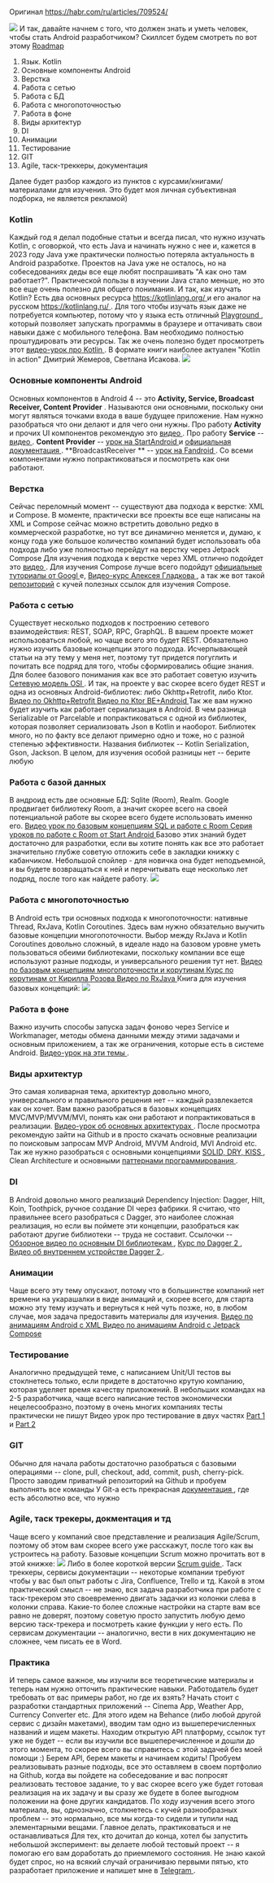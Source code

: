Оригинал https://habr.com/ru/articles/709524/

![](https://habrastorage.org/r/w1560/getpro/habr/upload_files/586/95c/f70/58695cf70d08c894b2f822368cd88f0b.jpeg) 
И так, давайте начнем с того, что должен знать и уметь человек, чтобы стать Android разработчиком? Скиллсет будем смотреть по вот этому  [Roadmap ](https://miro.com/app/board/o9J_lpg8J8U=/)
1.  Язык. Kotlin
2.  Основные компоненты Android
3.  Верстка
4.  Работа с сетью
5.  Работа с БД
6.  Работа с многопоточностью
7.  Работа в фоне
8.  Виды архитектур
9.  DI
10.  Анимации
11.  Тестирование 
12.  GIT
13.  Agile, таск-треккеры, документация

Далее будет разбор каждого из пунктов с курсами/книгами/материалами для изучения. Это будет моя личная субъективная подборка, не является рекламой)


### Kotlin

Каждый год я делал подобные статьи и всегда писал, что нужно изучать Kotlin, с оговоркой, что есть Java и начинать нужно с нее и, кажется в 2023 году Java уже практически полностью потеряла актуальность в Android разработке. Проектов на Java уже не осталось, но на собеседованиях деды все еще любят поспрашивать "А как оно там работает?". Практической пользы в изучении Java стало меньше, но это все еще очень полезно для общего понимания. 
И так, как изучать Kotlin? Есть два основных ресурса  [https://kotlinlang.org/ ](https://kotlinlang.org/docs/basic-syntax.html#variables) и его аналог на русском  [https://kotlinlang.ru/ ](https://kotlinlang.ru/) . Для того чтобы изучать язык даже не потребуется компьютер, потому что у языка есть отличный  [Playground ](https://pl.kotl.in/gdIycZsR1), который позволяет запускать программы в браузере и оттачивать свои навыки даже с мобильного телефона. Вам необходимо полностью проштудировать эти ресурсы.
Так же очень полезно будет просмотреть этот  [видео-урок про Kotlin ](https://www.youtube.com/watch?v=_clrkv6VL4g&list=PLjLCGE4bVpHCJvtGpEVl-4IYGHB1A8FCc).
В формате книги наиболее актуален "Kotlin in action" Дмитрий Жемеров, Светлана Исакова.
![](https://habrastorage.org/r/w1560/getpro/habr/upload_files/2a8/05c/02f/2a805c02fb3e05e65c3435af98964acc.png) 


### Основные компоненты Android

Основных компонентов в Android 4 -- это  **Activity, Service, Broadcast Receiver, Content Provider** . Называются они основными, поскольку они могут являться точками входа в ваше будущее приложение. Нам нужно разобраться что они делают и для чего они нужны. 
Про работу  **Activity**  и прочих UI компонентов рекомендую это  [видео ](https://www.youtube.com/watch?v=Gb71h-cEUZs&list=PLjLCGE4bVpHCJvtGpEVl-4IYGHB1A8FCc).
Про работу  **Service**  --  [видео ](https://www.youtube.com/watch?v=porIRRPtTaw&list=PLjLCGE4bVpHCJvtGpEVl-4IYGHB1A8FCc&index=7).
 **Content Provider**  --  [урок на StartAndroid ](https://startandroid.ru/ru/uroki/vse-uroki-spiskom/166-urok-101-sozdaem-svoj-contentprovider.html) и  [официальная документация ](https://developer.android.com/guide/topics/providers/content-providers).
 **BroadcastReceiver ** --  [урок на Fandroid ](https://www.fandroid.info/android-broadcast-receivers-for-beginners/).
Со всеми компонентами нужно попрактиковаться и посмотреть как они работают.


### Верстка

Сейчас переломный момент -- существуют два подхода к верстке: XML и Compose. В моменте, практически все проекты все еще написаны на XML и Compose сейчас можно встретить довольно редко в коммерческой разработке, но тут все динамично меняется и, думаю, к концу года уже большое количество компаний будет использовать оба подхода либо уже полностью перейдут на верстку через Jetpack Compose
Для изучения подхода к верстке через XML отлично подойдет это  [видео ](https://www.youtube.com/watch?v=YPdpIpUeWsw&list=PLjLCGE4bVpHCJvtGpEVl-4IYGHB1A8FCc). 
Для изучения Compose лучше всего подойдут [ официальные туториалы от Googl ](https://developer.android.com/jetpack/compose/tutorial)e,  [Видео-курс Алексея Гладкова ](https://www.youtube.com/watch?v=o4EQnWfegoE&list=PL_RkZ4J60MDn4y00uF4sslWUdYMHEDM_6), а так же вот такой  [репозиторий](https://github.com/jetpack-compose/jetpack-compose-awesome)  с кучей полезных ссылок для изучения Compose.


### Работа с сетью

Существует несколько подходов к построению сетевого взаимодействия: REST, SOAP, RPC, GraphQL. В вашем проекте может использоваться любой, но чаще всего это будет REST. Обязательно нужно изучить базовые концепции этого подхода. Исчерпывающей статьи на эту тему у меня нет, поэтому тут придется погуглить и почитать все подряд для того, чтобы сформировались общие знания. Для более базового понимания как все это работает советую изучить  [Сетевую модель OSI ](https://ru.wikipedia.org/wiki/%D0%A1%D0%B5%D1%82%D0%B5%D0%B2%D0%B0%D1%8F_%D0%BC%D0%BE%D0%B4%D0%B5%D0%BB%D1%8C_OSI).
И так, на проекте у вас скорее всего будет REST и одна из основных Android-библиотек: либо Okhttp+Retrofit, либо Ktor. 
 [Видео по Okhttp+Retrofit  ](https://www.youtube.com/watch?v=7QEW_YUyzBY&list=PLjLCGE4bVpHCJvtGpEVl-4IYGHB1A8FCc&index=10)
 [Видео по Ktor BE+Android ](https://www.youtube.com/watch?v=c6I3Dw0xDlQ)
Так же вам нужно будет изучить как работает сериализация в Android. В чем разница Serializable от Parcelable и попрактиковаться с одной из библиотек, которая позволяет сериализовать Json в Kotlin и наоборот. Библиотек много, но по факту все делают примерно одно и тоже, но с разной степенью эффективности. Названия библиотек -- Kotlin Serialization, Gson, Jackson. В целом, для изучения особой разницы нет -- берите любую


### Работа с базой данных

В андроид есть две основные БД: Sqlite (Room), Realm. Google продвигает библиотеку Room, а значит скорее всего на своей потенциальной работе вы скорее всего будете использовать именно его. 
 [Видео урок по базовым концепциям SQL и работе с Room ](https://www.youtube.com/watch?v=5ZBjLvknWFE&list=PLjLCGE4bVpHCJvtGpEVl-4IYGHB1A8FCc&index=7)
 [Серия уроков по работе с Room от Start Android ](https://startandroid.ru/ru/courses/architecture-components/27-course/architecture-components/529-urok-5-room-osnovy.html)
Базово этих знаний будет достаточно для разработки, если вы хотите понять как все это работает значительно глубже советую отложить себе в закладки книжку с кабанчиком. Небольшой спойлер - для новичка она будет неподъемной, и вы будете возвращаться к ней и перечитывать еще несколько лет подряд, после того как найдете работу.
![](https://habrastorage.org/r/w1560/getpro/habr/upload_files/e28/cd5/4ca/e28cd54ca015fe66c7ae9e5654fea0c9.png) 


### Работа с многопоточностью 

В Android есть три основных подхода к многопоточности: нативные Thread, RxJava, Kotlin Coroutines. Здесь вам нужно обязательно выучить базовые концепции многопоточности. Выбор между RxJava и Kotlin Coroutines довольно сложный, в идеале надо на базовом уровне уметь пользоваться обеими библиотеками, поскольку компании все еще используют разные подходы, и универсального решения тут нет.
 [Видео по базовым концепциям многопоточности и корутинам ](https://www.youtube.com/watch?v=iWiSQydw1qk&list=PLjLCGE4bVpHCJvtGpEVl-4IYGHB1A8FCc&index=12)
 [Курс по корутинам от Кирилла Розова ](https://www.youtube.com/watch?v=mD1r9zIwHbs&list=PL0SwNXKJbuNmsKQW9mtTSxNn00oJlYOLA)
 [Видео по RxJava ](https://www.youtube.com/watch?v=0U_Px2-VGSk&list=PLjLCGE4bVpHCJvtGpEVl-4IYGHB1A8FCc&index=3)
Книга для изучения базовых концепций:
![](https://habrastorage.org/r/w1560/getpro/habr/upload_files/054/ef8/242/054ef82423c0d3a2671880b52425a332.png) 


### Работа в фоне

Важно изучить способы запуска задач фоново через Service и Workmanager, методы обмена данными между этими задачами и основным приложением, а так же ограничения, которые есть в системе Android.  [Видео-урок на эти темы ](https://www.youtube.com/watch?v=porIRRPtTaw&list=PLjLCGE4bVpHCJvtGpEVl-4IYGHB1A8FCc&index=6).


### Виды архитектур

Это самая холиварная тема, архитектур довольно много, универсального и правильного решения нет -- каждый развлекается как он хочет. Вам важно разобраться в базовых концепциях MVC/MVP/MVVM/MVI, понять как они работают и попрактиковаться в реализации.  [Видео-урок об основных архитектурах ](https://www.youtube.com/watch?v=ZOIuKFLwJzA&list=PLjLCGE4bVpHCJvtGpEVl-4IYGHB1A8FCc&index=11). После просмотра рекомендую зайти на Github и в просто скачать основные реализации по поисковым запросам MVP Android, MVVM Android, MVI Android etc. Так же нужно разобраться с основными концепциями [ SOLID, DRY, KISS ](https://habr.com/ru/company/itelma/blog/546372/), Clean Architecture и основными  [паттернами программирования ](https://refactoring.guru/ru/design-patterns).


### DI 

В Android довольно много реализаций Dependency Injection: Dagger, Hilt, Koin, Toothpick, ручное создание DI через фабрики. Я считаю, что правильнее всего разобраться с Dagger, это наиболее сложная реализация, но если вы поймете эти концепции, разобраться как работают другие библиотеки -- труда не составит.
Ссылочки --  [Обзорное видео по основным DI библиотекам ](https://www.youtube.com/watch?v=TUKrtxOydmw&list=PLjLCGE4bVpHBZMTldiMBViySR71w577P2),  [Курс по Dagger 2 ](https://www.youtube.com/playlist?list=PL0SwNXKJbuNkYFUda5rlA-odAVyWItRCP),  [Видео об внутреннем устройстве Dagger 2 ](https://www.youtube.com/watch?v=ArMQ9HC_kQY&feature=youtu.be).


### Анимации

Чаще всего эту тему опускают, потому что в большинстве компаний нет времени на укарашалки в виде анимаций и, скорее всего, для старта можно эту тему изучать и вернуться к ней чуть позже, но, в любом случае, моя задача предоставить материалы для изучения.
 [Видео по анимациям Android c XML ](https://www.youtube.com/watch?v=fcTC-jT4jeA&t=10s)
 [Видео по анимациям Android с Jetpack Compose ](https://youtu.be/25WJdoUKXqY)


### Тестирование

Аналогично предыдущей теме, с написанием Unit/UI тестов вы стоклнетесь только, если придете в достаточно крутую компанию, которая уделяет время качеству приложений. В небольших командах на 2-5 разработчика, чаще всего написание тестов экономически нецелесообразно, поэтому в очень многих компаниях тесты практически не пишут
Видео урок про тестирование в двух частях  [Part 1 ](https://www.youtube.com/watch?v=R-CV8KoBXM4) и  [Part 2 ](https://www.youtube.com/watch?v=G12Lgs7FaQc)


### GIT

Обычно для начала работы достаточно разобраться с базовыми операциями -- clone, pull, checkout, add, commit, push, cherry-pick. Просто заводим приватный репозиторий на Github и пробуем выполнять все команды
У Git-a есть прекрасная  [документация ](https://git-scm.com/docs), где есть абсолютно все, что нужно


### Agile, таск трекеры, докментация и тд

Чаще всего у компаний свое представление и реализация Agile/Scrum, поэтому об этом вам скорее всего уже расскажут, после того как вы устроитесь на работу. Базовые концепции Scrum можно прочитать вот в этой книжке:
![](https://habrastorage.org/r/w1560/getpro/habr/upload_files/b69/5ef/d33/b695efd331b4abd93f96d022c731c871.png) 
Либо в более короткой версии [ Scrum guide ](https://scrumguides.org/docs/scrumguide/v2020/2020-Scrum-Guide-US.pdf#zoom=100).
Таск треккеры, сервисы документации -- некоторые компании требуют чтобы у вас был опыт работы с Jira, Confluence, Trello и тд. Какой в этом практический смысл -- не знаю, вся задача разработчика при работе с таск-трекером это своевременно двигать задачки из колонки слева в колонки справа. Какие-то более сложные настройки на старте вам все равно не доверят, поэтому советую просто запустить любую демо версию таск-трекера и посмотреть какие функции у него есть. По сервисам документации -- аналогично, вести в них документацию не сложнее, чем писать ее в Word.


### Практика

И теперь самое важное, мы изучили все теоретические материалы и теперь нам нужно отточить практические навыки. Работодатель будет требовать от вас примеры работ, но где их взять? Начать стоит с разработки стандартных приложений -- Cinema App, Weather App, Currency Converter etc. Для этого идем на Behance (либо любой другой сервис с дизайн макетами), вводим там одно из вышеперечисленных названий и ищем макеты. Находим открытую API платформу, ссылок тут уже не будет -- если вы изучили все вышеперечисленное и дошли до этого момента, то скорее всего вы справитесь с этой задачей без моей помощи :)
Берем API, берем макеты и начинаем кодить! Пробуем реализовывать разные подходы, все это оставляем в своем портфолио на Github, когда вы пойдете на собеседование и вас попросят реализовать тестовое задание, то у вас скорее всего уже будет готовая реализация на их задачу и вы сразу же будете в более выгодном положении на фоне других кандидатов. 
По ходу изучения всего этого материала, вы, однозначно, столкнетесь с кучей разнообразных проблем -- это нормально, все мы когда-то сидели и тупили над элементарными вещами. Главное делать, практиковаться и не останавливаться
Для тех, кто дочитал до конца, хотел бы запустить небольшой эксперимент: вы делаете любой тестовый проект -- я помогаю его вам доработать до приемлемого состояния. Не знаю какой будет спрос, но на всякий случай ограничиваю первыми пятью, кто разработает приложение и напишет мне в  [Telegram ](https://t.me/se_development).
